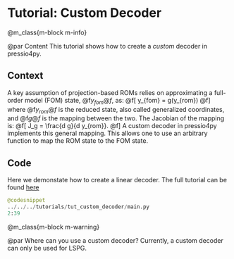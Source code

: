 
# Tutorial: Custom Decoder

@m_class{m-block m-info}

@par Content
This tutorial shows how to create a *custom* decoder in pressio4py.

## Context
A key assumption of projection-based ROMs relies on approximating
a full-order model (FOM) state, @f$y_{fom}@f$, as:
@f[
y_{fom} = g(y_{rom})
@f]
where @f$y_{rom}@f$ is the reduced state, also called
generalized coordinates, and @f$g@f$ is the mapping between the two.
The Jacobian of the mapping is:
@f[
J_g = \frac{d g}{d y_{rom}}.
@f]
A custom decoder in pressio4py implements this general mapping.
This allows one to use an arbitrary function to map the ROM state to
the FOM state.

## Code
Here we demonstate how to create a linear decoder.
The full tutorial can be found [here](https://github.com/Pressio/pressio4py/blob/master/tutorials/tut_custom_decoder/main.py)

```py
@codesnippet
../../../tutorials/tut_custom_decoder/main.py
2:39
```


@m_class{m-block m-warning}

@par Where can you use a custom decoder?
Currently, a custom decoder can only be used for LSPG.
